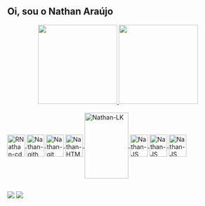 ## Oi, sou o Nathan Araújo


<div align="center">
  <a href="https://github.com/NathanFreitass">
  <img height="180em" src="https://github-readme-stats.vercel.app/api?username=NathanFreitass&show_icons=true&theme=tokyonight&include_all_commits=true&count_private=true"/>
  <img height="180em" src="https://github-readme-stats.vercel.app/api/top-langs/?username=NathanFreitass&layout=compact&langs_count=7&theme=tokyonight"/>
</div>

<div style="display: inline_block"><br>
  <img align="center" alt="RNathan-cd" height="50" width="40" src="https://cdn.jsdelivr.net/gh/devicons/devicon/icons/codepen/codepen-plain.svg">
  <img align="center" alt="Nathan-gith" height="50" width="40" src="https://cdn.jsdelivr.net/gh/devicons/devicon/icons/github/github-original-wordmark.svg">
  <img align="center" alt="Nathan-git" height="50" width="40" src="https://cdn.jsdelivr.net/gh/devicons/devicon/icons/git/git-original.svg">
  <img align="center" alt="Nathan-HTML" height="50" width="40" src="https://cdn.jsdelivr.net/gh/devicons/devicon/icons/html5/html5-original-wordmark.svg">
  <img align="center" alt="Nathan-LK" height="150" width="100" src="https://cdn.jsdelivr.net/gh/devicons/devicon/icons/linkedin/linkedin-original-wordmark.svg">
  <img align="center" alt="Nathan-JS" height="50" width="40" src="https://cdn.jsdelivr.net/gh/devicons/devicon/icons/javascript/javascript-original.svg">
  <img align="center" alt="Nathan-JS" height="50" width="40" src="https://cdn.jsdelivr.net/gh/devicons/devicon/icons/css3/css3-original-wordmark.svg">
  <img align="center" alt="Nathan-JS" height="50" width="40" src="https://cdn.jsdelivr.net/gh/devicons/devicon/icons/linkedin/linkedin-plain.svg">
 
 
  ##
 
 <div>
  <a href = "mailto:nathanaf40@gmail.com"><img src="https://img.shields.io/badge/Gmail-D14836?style=for-the-badge&logo=gmail&logoColor=white" target="_blank"></a>
  <a href="https://www.linkedin.com/in/nathan-freitas-34779a196/" target="_blank"><img src="https://img.shields.io/badge/-LinkedIn-%230077B5?style=for-the-badge&logo=linkedin&logoColor=white" target="_blank"></a>
 </div>
 
 
